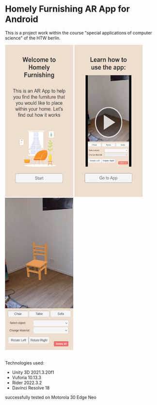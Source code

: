 # Homely Furnishing AR App for Android
 
This is a project work within the course "special applications of computer science" of the HTW berlin.

<span>
<img src="Assets/Media/screenshots/introscene.png" height="500" width="225" >
<img src="Assets/Media/screenshots/tutorialscene.png" height="500" width="225" >
<img src="Assets/Media/screenshots/mainscene.png" height="500" width="225" >
</span>
</br></br>

Technologies used:
- Unity 3D 2021.3.20f1 </br>
- Vuforia 10.13.3  </br>
- Rider 2022.3.2 </br>
- Davinci Resolve 18 </br>

successfully tested on Motorola 30 Edge Neo
